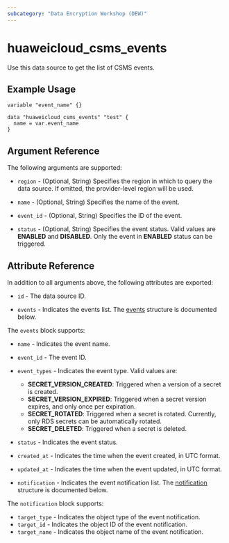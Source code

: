 ```yaml
---
subcategory: "Data Encryption Workshop (DEW)"
---
```


# huaweicloud_csms_events

Use this data source to get the list of CSMS events.

## Example Usage

```hcl
variable "event_name" {}

data "huaweicloud_csms_events" "test" {
  name = var.event_name
}
```

## Argument Reference

The following arguments are supported:

* `region` - (Optional, String) Specifies the region in which to query the data source.
  If omitted, the provider-level region will be used.

* `name` - (Optional, String) Specifies the name of the event.

* `event_id` - (Optional, String) Specifies the ID of the event.

* `status` - (Optional, String) Specifies the event status. Valid values are **ENABLED** and **DISABLED**.
  Only the event in **ENABLED** status can be triggered.

## Attribute Reference

In addition to all arguments above, the following attributes are exported:

* `id` - The data source ID.

* `events` - Indicates the events list.
  The [events](#CSMS_events) structure is documented below.

<a name="CSMS_events"></a>
The `events` block supports:

* `name` - Indicates the event name.

* `event_id` - The event ID.

* `event_types` - Indicates the event type. Valid values are:
  + **SECRET_VERSION_CREATED**: Triggered when a version of a secret is created.
  + **SECRET_VERSION_EXPIRED**: Triggered when a secret version expires, and only once per expiration.
  + **SECRET_ROTATED**: Triggered when a secret is rotated. Currently, only RDS secrets can be automatically rotated.
  + **SECRET_DELETED**: Triggered when a secret is deleted.

* `status` - Indicates the event status.

* `created_at` - Indicates the time when the event created, in UTC format.

* `updated_at` - Indicates the time when the event updated, in UTC format.

* `notification` - Indicates the event notification list.
  The [notification](#notification) structure is documented below.

<a name="notification"></a>
The `notification` block supports:

* `target_type` - Indicates the object type of the event notification.
* `target_id` - Indicates the object ID of the event notification.
* `target_name` - Indicates the object name of the event notification.
